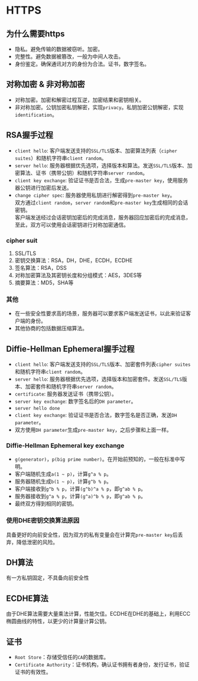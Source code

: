 # HTTPS

## 为什么需要https

* 隐私。避免传输的数据被窃听。加密。
* 完整性。避免数据被篡改，一般为中间人攻击。
* 身份鉴定。确保通讯对方的身份为合法。证书，数字签名。

## 对称加密 & 非对称加密

* 对称加密。加密和解密过程互逆，加密结果和密钥相关。
* 非对称加密。公钥加密私钥解密，实现`privacy`。私钥加密公钥解密，实现`identification`。

## RSA握手过程

* `client hello`: 客户端发送支持的`SSL/TLS`版本、加密算法列表（`cipher suites`）和随机字符串`client random`。
* `server hello`: 服务器根据优先选项，选择版本和算法。发送`SSL/TLS`版本、加密算法、证书（携带公钥）和随机字符串`server random`。
* `client key exchange`: 验证证书是否合法，生成`pre-master key`，使用服务器公钥进行加密后发送。
* `change cipher spec`: 服务器使用私钥进行解密得到`pre-master key`。\
双方通过`client random`，`server random`和`pre-master key`生成相同的会话密钥。\
客户端发送经过会话密钥加密后的完成消息，服务器回应加密后的完成消息，至此，双方可以使用会话密钥进行对称加密通信。

### cipher suit

1. SSL/TLS
2. 密钥交换算法：RSA，DH，DHE，ECDH，ECDHE
3. 签名算法：RSA，DSS
4. 对称加密算法及其密钥长度和分组模式：AES，3DES等
5. 摘要算法：MD5，SHA等

### 其他

* 在一些安全性要求高的场景，服务器可以要求客户端发送证书，以此来验证客户端的身份。
* 其他协商的包括数据压缩算法。

## Diffie-Hellman Ephemeral握手过程

* `client hello`: 客户端发送支持的`SSL/TLS`版本、加密套件列表`cipher suites`和随机字符串`client random`。
* `server hello`: 服务器根据优先选项，选择版本和加密套件。发送`SSL/TLS`版本、加密套件和随机字符串`server random`。
* `certificate`: 服务器发送证书（携带公钥）。
* `server key exchange`: 数字签名后的`DH parameter`。
* `server hello done`
* `client key exchange`: 验证证书是否合法，数字签名是否正确，发送`DH parameter`。
* 双方使用`DH parameter`生成`pre-master key`，之后步骤和上面一样。

### Diffie-Hellman Ephemeral key exchange

* `g(generator)`，`p(big prime number)`。在开始前预知的，一般在标准中写明。
* 客户端随机生成`a(1 ~ p)`，计算`g^a % p`。
* 服务器随机生成`b(1 ~ p)`，计算`g^b % p`。
* 客户端接收到`g^b % p`，计算`(g^b)^a % p`，即`g^ab % p`。
* 服务器接收到`g^a % p`，计算`(g^a)^b % p`，即`g^ab % p`。
* 最终双方得到相同的密钥。

### 使用DHE密钥交换算法原因

具备更好的向前安全性，因为双方的私有变量会在计算完`pre-master key`后丢弃，降低泄密的风险。

## DH算法

有一方私钥固定，不具备向前安全性

## ECDHE算法

由于DHE算法需要大量乘法计算，性能欠佳。ECDHE在DHE的基础上，利用ECC椭圆曲线的特性，以更少的计算量计算公钥。

## 证书

* `Root Store`：存储受信任的`CA`的数据库。
* `Certificate Authority`：证书机构，确认证书拥有者身份，发行证书，验证证书的有效性。
